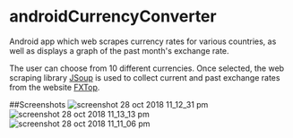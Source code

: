 # androidCurrencyConverter
Android app which web scrapes currency rates for various countries, as well as displays a graph of the past month's exchange rate.

The user can choose from 10 different currencies. Once selected, the web scraping library [JSoup]("https://jsoup.org/") 
is used to collect current and past exchange rates from the website [FXTop]("http://fxtop.com/en/historical-exchange-rates.php?MA=0&C1=EUR&C2=USD&A=1&YYYY1=2018&MM1=04&DD1=26&YYYY2=2018&MM2=07&DD2=26&LANG=en&MM1Y=1").

##Screenshots
![screenshot 28 oct 2018 11_12_31 pm](https://user-images.githubusercontent.com/23696756/47623495-3202cb80-db0a-11e8-9da2-c45d1f1e9000.png)
![screenshot 28 oct 2018 11_13_13 pm](https://user-images.githubusercontent.com/23696756/47623497-3202cb80-db0a-11e8-8a47-ba4f07033213.png)
![screenshot 28 oct 2018 11_11_06 pm](https://user-images.githubusercontent.com/23696756/47623496-3202cb80-db0a-11e8-91fa-5ee1c2ae583c.png)

